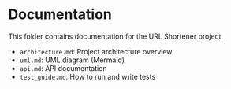 # Documentation

This folder contains documentation for the URL Shortener project.

- `architecture.md`: Project architecture overview
- `uml.md`: UML diagram (Mermaid)
- `api.md`: API documentation
- `test_guide.md`: How to run and write tests
